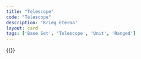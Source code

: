 ```yaml
---
title: "Telescope"
code: "Telescope"
description: 'Krieg Eterna'
layout: card
tags: ['Base Set', 'Telescope', 'Unit', 'Ranged']
---
```

{{<card-detail-page title="Telescope" artwork="Still life with telescopes and an astrolabe, an hour glass, a book and a quill by Philippe Rousseau (1887)" />}}